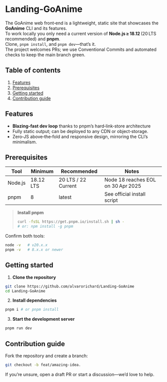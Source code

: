 # Landing-GoAnime



The GoAnime web front‑end is a lightweight, static site that showcases the **GoAnime** CLI and its features.  
To work locally you only need a current  version of **Node.js ≥ 18.12** (20 LTS recommended) and **pnpm**.  
Clone, `pnpm install`, and `pnpm dev`—that’s it.  
The project welcomes PRs; we use Conventional Commits and automated checks to keep the main branch green.


## Table of contents
1. [Features](#features)  
2. [Prerequisites](#prerequisites)  
3. [Getting started](#getting-started)  
4. [Contribution guide](#contribution-guide)  


## Features
- **Blazing‑fast dev loop** thanks to pnpm’s hard‑link‑store architecture  
- Fully static output; can be deployed to any CDN or object‑storage.  
- Zero‑JS above‑the‑fold and responsive design, mirroring the CLI’s minimalism.

## Prerequisites
| Tool | Minimum | Recommended | Notes |
|------|---------|-------------|-------|
| Node.js | 18.12 LTS | 20 LTS / 22 Current | Node 18 reaches EOL on 30 Apr 2025 |
| pnpm | 8 | latest | See official install script |

> **Install pnpm**  
> ```bash
> curl -fsSL https://get.pnpm.io/install.sh | sh -
> # or: npm install -g pnpm
> ```  

Confirm both tools:

```bash
node -v   # v20.x.x
pnpm -v   # 8.x.x or newer
```

## Getting started

1. **Clone the repository**  
```bash
git clone https://github.com/alvarorichard/Landing-GoAnime
cd Landing-GoAnime
```
2. **Install dependencies**
```bash
pnpm i # or pnpm install
```
3. **Start the development server**
```bash
pnpm run dev
 ```

## Contribution guide

Fork the repository and create a branch:
```bash
git checkout -b feat/amazing‑idea.
```

If you’re unsure, open a draft PR or start a discussion—we’d love to help.



